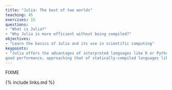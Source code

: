 ```yaml
---
title: "Julia: The best of two worlds"
teaching: 45
exercises: 15
questions:
- "What is Julia?"
- "Why Julia is more efficient without being compiled?"
objectives:
- "Learn the basics of Julia and its use in scientific computing"
keypoints:
- "Julia offers the advantages of interpreted languages like R or Python and
good performance, approaching that of statically-compiled languages like C"
---
```

FIXME

{% include links.md %}
